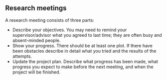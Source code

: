 ## Research meetings
A research meeting consists of three parts: 
 * Describe your objectives. You may need to remind your supervisor/advisor what you agreed to last time; they are often busy and absent-minded people.
 * Show your progress. There should be at least one plot. If there have been obstacles describe in detail what you tried and the results of the attempts.
 * Update the project plan.  Describe what progress has been made, what progress you expect to make before the next meeting, and when the project will be finished.
 
